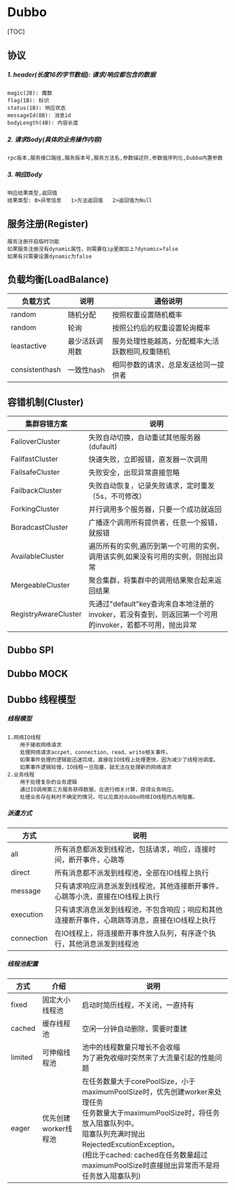 # **Dubbo** 
[TOC] 
## **协议**
##### 1. header(长度16的字节数组): 请求/响应都包含的数据
````
magic(2B): 魔数
flag(1B): 标识
status(1B): 响应状态
messageId(8B): 消息id
bodyLength(4B): 内容长度
````
##### 2. 请求Body(具体的业务操作内容)
````
rpc版本,服务接口路径,服务版本号,服务方法名,参数描述符,参数值序列化,Dubbo内置参数
````
##### 3. 响应Body
````
响应结果类型,返回值
结果类型: 0>异常信息   1>方法返回值   2>返回值为Null
````
## **服务注册(Register)**
````
服务注册开启临时功能
如果服务注册没有dynamic属性，则需要在ip里面加上?dynamic=false
如果有只需要设置dynamic为false
````
## **负载均衡(LoadBalance)**
|负载方式|说明|通俗说明|
|---|---|---|
|random|随机分配|按照权重设置随机概率|
|random|轮询|按照公约后的权重设置轮询概率|
|leastactive|最少活跃调用数|服务处理性能越高，分配概率大;活跃数相同,权重随机|
|consistenthash|一致性hash|相同参数的请求，总是发送给同一提供者|

## **容错机制(Cluster)**
|集群容错方案|说明|
|---|---|
|FailoverCluster|失败自动切换，自动重试其他服务器(dufault)|
|FailfastCluster|快速失败，立即报错，直发器一次调用|
|FailsafeCluster|失败安全，出现异常直接忽略|
|FailbackCluster|失败自动恢复，记录失败请求，定时重发（5s，不可修改）|
|ForkingCluster|并行调用多个服务器，只要一个成功就返回|
|BoradcastCluster|广播逐个调用所有提供者，任意一个报错，就报错|
|AvailableCluster|遍历所有的实例,遍历到第一个可用的实例，调用该实例,如果没有可用的实例，则抛出异常|
|MergeableCluster|聚合集群，将集群中的调用结果聚合起来返回结果|
|RegistryAwareCluster|先通过"default"key查询来自本地注册的invoker，若没有查到，则返回第一个可用的invoker，若都不可用，抛出异常|

## **Dubbo SPI**


## **Dubbo MOCK**


## **Dubbo 线程模型**
#####  线程模型
````
1.网络IO线程
    用于接收网络请求
    处理网络请求accpet、connection、read、write相关事件。
    如果事件处理的逻辑能迅速完成，直接在IO线程上处理更快，因为减少了线程池调度。
    如果事件逻辑较慢，IO线程一旦阻塞，就无法在处理新的网络请求
2.业务线程
    用于处理复杂的业务逻辑
    通过IO调用第三方服务获得数据，在进行相关计算，获得业务响应。
    处理业务存在耗时不确定的情况，可以见面对dubbo网络IO线程的占用阻塞。
````

#####  派遣方式
|方式|说明|
|---|---|
|all|所有消息都派发到线程池，包括请求，响应，连接时间，断开事件，心跳等|
|direct|所有消息都不派发到线程池，全部在IO线程上执行|
|message|只有请求响应消息派发到线程池，其他连接断开事件，心跳等小洗，直接在IO线程上执行|
|execution|只有请求消息派发到线程池，不包含响应；响应和其他连接断开事件，心跳跳等消息，直接在IO线程上执行|
|connection|在IO线程上，将连接断开事件放入队列，有序逐个执行，其他消息派发到线程池|

#####  线程池配置
|方式|介绍|说明|
|---|---|---|
|fixed|固定大小线程池|启动时简历线程，不关闭，一直持有|
|cached|缓存线程池|空闲一分钟自动删除，需要时重建|
|limited|可伸缩线程池|池中的线程数量只增长不会收缩<br/>为了避免收缩时突然来了大流量引起的性能问题|
|eager|优先创建worker线程池|在任务数量大于corePoolSize，小于maximumPoolSize时，优先创建worker来处理任务<br/>任务数量大于maximumPoolSize时，将任务放入阻塞队列中。<br/>阻塞队列充满时抛出RejectedExcutionException。<br/>(相比于cached: cached在任务数量超过maximumPoolSize时直接抛出异常而不是将任务放入阻塞队列)|
